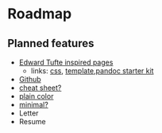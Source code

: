 # Roadmap

## Planned features

- [Edward Tufte inspired pages](http://htmlpreview.github.io/?https://github.com/nogginfuel/envisioned-css/blob/master/index.html)
  - links: [css](https://github.com/nogginfuel/envisioned-css), [template](https://github.com/eddelbuettel/tint),[pandoc starter kit](https://github.com/jez/tufte-pandoc-css)
- [Github](https://gist.github.com/dashed/6714393)
- [cheat sheet?](https://github.com/idiv-biodiversity/pandoc-cheat-sheet)
- [plain color](http://s3.jfh.me/css/john-full.css)
- [minimal?](https://gist.github.com/ryangray/1882525)
- Letter
- Resume
